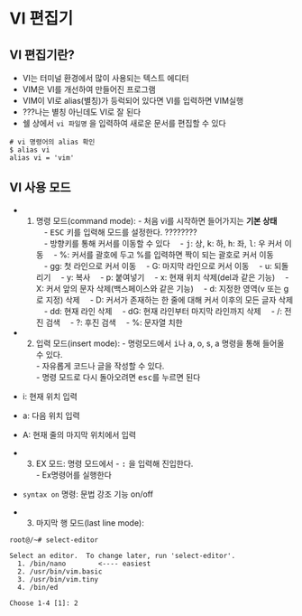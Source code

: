 # VI 편집기
<!-- - https://wikidocs.net/73289 -->
## VI 편집기란?
- VI는 터미널 환경에서 많이 사용되는 텍스트 에디터
- VIM은 VI를 개선하여 만들어진 프로그램
- VIM이 VI로 alias(별칭)가 등럭되어 있다면 VI를 입력하면 VIM실행
- ???나는 별칭 아닌데도 VI로 잘 된다
- 쉘 상에서 `vi 파일명` 을 입력하여 새로운 문서를 편집할 수 있다

```console
# vi 명령어의 alias 확인
$ alias vi
alias vi = 'vim'
```

## VI 사용 모드
- 1. 명령 모드(command mode): - 처음 vi를 시작하면 들어가지는 **기본 상태**<br>
   - <kbd>ESC</kbd> 키를 입력해 모드를 설정한다. ????????<br>
   - 방향키를 통해 커서를 이동할 수 있다
   - <kbd>j</kbd>: 상, <kbd>k</kbd>: 하, <kbd>h</kbd>: 좌, <kbd>l</kbd>: 우 커서 이동
   - %: 커서를 괄호에 두고 %를 입력하면 짝이 되는 괄호로 커서 이동
   
   - gg: 첫 라인으로 커서 이동
   - G: 마지막 라인으로 커서 이동
   - u: 되돌리기
   - y: 복사
   - p: 붙여넣기
   - x: 현재 위치 삭제(del과 같은 기능)
   - X: 커서 앞의 문자 삭제(백스페이스와 같은 기능)
   - d: 지정한 영역(v 또는 g로 지정) 삭제
   - D: 커서가 존재하는 한 줄에 대해 커서 이후의 모든 글자 삭제
   - dd: 현재 라인 삭제
   - dG: 현재 라인부터 마지막 라인까지 삭제
   - /: 전진 검색
   - ?: 후진 검색
   - %: 문자열 치한
   
- 2. 입력 모드(insert mode): - 명령모드에서 <kbd>i</kbd>나 <kbd>a</kbd>, o, s, a 명령을 통해 들어올 수 있다. <br>  - 자유롭게 코드나 글을 작성할 수 있다. <br> - 명령 모드로 다시 돌아오려면 <kbd>esc</kbd>를 누르면 된다

- i: 현재 위치 입력
- a: 다음 위치 입력
- A: 현재 줄의 마지막 위치에서 입력

- 3. EX 모드: 명령 모드에서 - <kbd>:</kbd> 을 입력해 진입한다. <br> - Ex명령어를 실행한다
 - `syntax on` 명령: 문법 강조 기능 on/off
 
- 3. 마지막 행 모드(last line mode): 
  
 
  
  
  
  
  
  


```
root@/~# select-editor
 
Select an editor.  To change later, run 'select-editor'.
  1. /bin/nano        <---- easiest
  2. /usr/bin/vim.basic
  3. /usr/bin/vim.tiny
  4. /bin/ed
 
Choose 1-4 [1]: 2
```

